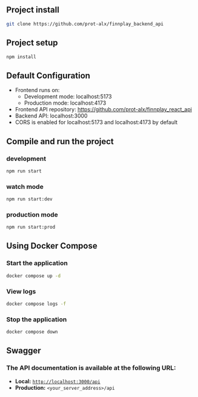 ## Project install
```bash
git clone https://github.com/prot-alx/finnplay_backend_api
```

## Project setup
```bash
npm install
```

## Default Configuration
- Frontend runs on:
  - Development mode: localhost:5173
  - Production mode: localhost:4173
- Frontend API repository: https://github.com/prot-alx/finnplay_react_api
- Backend API: localhost:3000
- CORS is enabled for localhost:5173 and localhost:4173 by default

## Compile and run the project

### development
```bash
npm run start
```

### watch mode
```bash
npm run start:dev
```

### production mode
```bash
npm run start:prod
```

## Using Docker Compose
### Start the application
```bash
docker compose up -d
```
### View logs
```bash
docker compose logs -f
```

### Stop the application
```bash
docker compose down
```

## Swagger
### The API documentation is available at the following URL:
- **Local:** [`http://localhost:3000/api`](http://localhost:3000/api)
- **Production:** `<your_server_address>/api`
